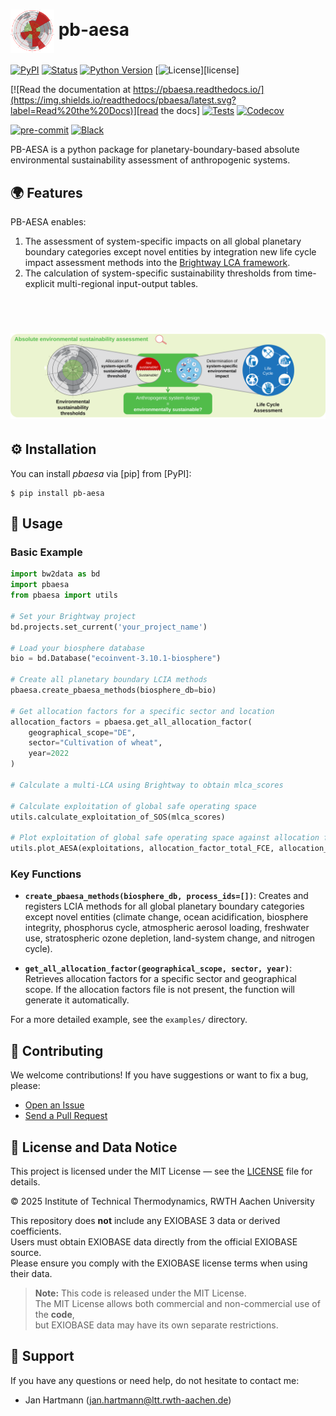 <h1>
  <img src="docs\_static\AESA_icon.svg" width="70" style="vertical-align: middle;" />
  pb-aesa
</h1>



[![PyPI](https://img.shields.io/pypi/v/pbaesa.svg)][pypi status]
[![Status](https://img.shields.io/pypi/status/pbaesa.svg)][pypi status]
[![Python Version](https://img.shields.io/pypi/pyversions/pbaesa)][pypi status]
[![License](https://img.shields.io/pypi/l/pbaesa)][license]

[![Read the documentation at https://pbaesa.readthedocs.io/](https://img.shields.io/readthedocs/pbaesa/latest.svg?label=Read%20the%20Docs)][read the docs]
[![Tests](https://github.com/RWTH-LTT/pbaesa/actions/workflows/python-test.yml/badge.svg)][tests]
[![Codecov](https://codecov.io/gh/RWTH-LTT/pbaesa/branch/main/graph/badge.svg)][codecov]

[![pre-commit](https://img.shields.io/badge/pre--commit-enabled-brightgreen?logo=pre-commit&logoColor=white)][pre-commit]
[![Black](https://img.shields.io/badge/code%20style-black-000000.svg)][black]

[pypi status]: https://pypi.org/project/pbaesa/
[read the docs]: https://pbaesa.readthedocs.io/
[tests]: https://github.com/RWTH-LTT/pbaesa/actions?workflow=Tests
[codecov]: https://app.codecov.io/gh/RWTH-LTT/pbaesa
[pre-commit]: https://github.com/pre-commit/pre-commit
[black]: https://github.com/psf/black

PB-AESA is a python package for planetary-boundary-based absolute environmental sustainability assessment of anthropogenic systems.

## 🌍 Features

PB-AESA enables:

1) The assessment of system-specific impacts on all global planetary boundary categories except novel entities by integration new life cycle impact assessment methods into the [Brightway LCA framework](https://docs.brightway.dev/en/latest).
2) The calculation of system-specific sustainability thresholds from time-explicit multi-regional input-output tables.

<br>

<h1>
  <picture>
    <source media="(prefers-color-scheme: dark)" srcset="docs/_static/AESA.svg" height="50">
    <img alt="bw_timex logo" src="docs/_static/AESA.svg">
  </picture>
</h1>


## ⚙️ Installation

You can install _pbaesa_ via [pip] from [PyPI]:

```console
$ pip install pb-aesa
```

## 🚀 Usage

### Basic Example

```python
import bw2data as bd
import pbaesa
from pbaesa import utils

# Set your Brightway project
bd.projects.set_current('your_project_name')

# Load your biosphere database
bio = bd.Database("ecoinvent-3.10.1-biosphere")

# Create all planetary boundary LCIA methods
pbaesa.create_pbaesa_methods(biosphere_db=bio)

# Get allocation factors for a specific sector and location
allocation_factors = pbaesa.get_all_allocation_factor(
    geographical_scope="DE",  
    sector="Cultivation of wheat",
    year=2022
)

# Calculate a multi-LCA using Brightway to obtain mlca_scores

# Calculate exploitation of global safe operating space 
utils.calculate_exploitation_of_SOS(mlca_scores)

# Plot exploitation of global safe operating space against allocation factors
utils.plot_AESA(exploitations, allocation_factor_total_FCE, allocation_factor_total_GVA)

```

### Key Functions

- **`create_pbaesa_methods(biosphere_db, process_ids=[])`**: Creates and registers LCIA methods for all global planetary boundary categories except novel entities (climate change, ocean acidification, biosphere integrity, phosphorus cycle, atmospheric aerosol loading, freshwater use, stratospheric ozone depletion, land-system change, and nitrogen cycle).

- **`get_all_allocation_factor(geographical_scope, sector, year)`**: Retrieves allocation factors for a specific sector and geographical scope. If the allocation factors file is not present, the function will generate it automatically.

For a more detailed example, see the `examples/` directory.

## 🤝 Contributing

We welcome contributions! If you have suggestions or want to fix a bug, please:
- [Open an Issue](https://github.com/RWTH-LTT/pb-aesa/issues)
- [Send a Pull Request](https://github.com/RWTH-LTT/pb-aesa/pulls)

## 🧾 License and Data Notice

This project is licensed under the MIT License — see the [LICENSE](LICENSE) file for details.

© 2025 Institute of Technical Thermodynamics, RWTH Aachen University

This repository does **not** include any EXIOBASE 3 data or derived coefficients.  
Users must obtain EXIOBASE data directly from the official EXIOBASE source.  
Please ensure you comply with the EXIOBASE license terms when using their data.

> **Note:** This code is released under the MIT License.  
> The MIT License allows both commercial and non-commercial use of the **code**,  
> but EXIOBASE data may have its own separate restrictions.

## 💬 Support

If you have any questions or need help, do not hesitate to contact me:

- Jan Hartmann (jan.hartmann@ltt.rwth-aachen.de)
